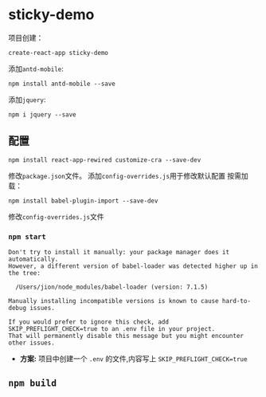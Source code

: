 # sticky-demo
项目创建：
```
create-react-app sticky-demo
```
添加`antd-mobile`:
```
npm install antd-mobile --save
```
添加`jquery`:
```
npm i jquery --save
```

## 配置
```
npm install react-app-rewired customize-cra --save-dev
```
修改`package.json`文件。
添加`config-overrides.js`用于修改默认配置
按需加载：
```
npm install babel-plugin-import --save-dev
```
修改`config-overrides.js`文件


### `npm start`

```
Don't try to install it manually: your package manager does it automatically.
However, a different version of babel-loader was detected higher up in the tree:

  /Users/jion/node_modules/babel-loader (version: 7.1.5) 

Manually installing incompatible versions is known to cause hard-to-debug issues.

If you would prefer to ignore this check, add SKIP_PREFLIGHT_CHECK=true to an .env file in your project.
That will permanently disable this message but you might encounter other issues.
```

* **方案:**
    项目中创建一个 `.env` 的文件,内容写上 `SKIP_PREFLIGHT_CHECK=true`



## `npm build`
